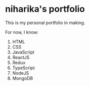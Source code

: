 # niharika's portfolio

This is my personal portfolio in making.

For now, I know:

1. HTML
1. CSS
1. JavaScript
1. ReactJS
1. Redux
1. TypeScript
1. NodeJS
1. MongoDB
